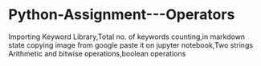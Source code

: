 # Python-Assignment---Operators
Importing Keyword Library,Total no. of keywords counting,in markdown state copying image from google paste it on jupyter notebook,Two strings Arithmetic and bitwise operations,boolean operations
